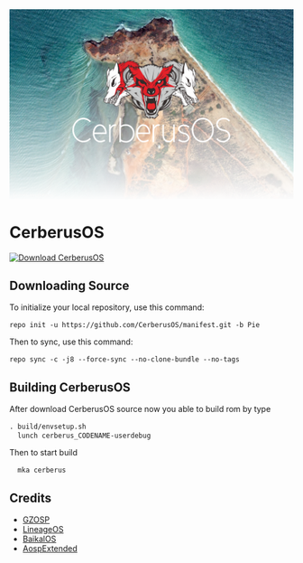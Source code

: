 <img src="https://raw.githubusercontent.com/CerberusOS-Future/manifest/Pie/cerberus_banner.png">

CerberusOS
========
[![Download CerberusOS](https://img.shields.io/sourceforge/dt/CerberusOS.svg)](https://sourceforge.net/projects/cerberusos/files/latest/download)

## Downloading Source
To initialize your local repository, use this command:

	repo init -u https://github.com/CerberusOS/manifest.git -b Pie

Then to sync, use this command:

	repo sync -c -j8 --force-sync --no-clone-bundle --no-tags
	
	
	
## Building CerberusOS
After download CerberusOS source now you able to build rom by type
```
. build/envsetup.sh 
  lunch cerberus_CODENAME-userdebug
```
Then to start build
```
  mka cerberus
```

## Credits
-  [GZOSP](http://GitHub.com/gzosp)
-  [LineageOS](http://GitHub.com/LineageOS)
-  [BaikalOS](http://GitHub.com/BaikalOS)
-  [AospExtended](http://GitHub.com/AospExtended)
